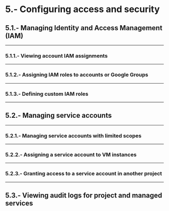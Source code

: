 # 5.- Configuring access and security

## 5.1.- Managing Identity and Access Management (IAM)
---
### 5.1.1.- Viewing account IAM assignments
---
### 5.1.2.- Assigning IAM roles to accounts or Google Groups
---
### 5.1.3.- Defining custom IAM roles
---
## 5.2.- Managing service accounts
---
### 5.2.1.- Managing service accounts with limited scopes
---
### 5.2.2.- Assigning a service account to VM instances
---
### 5.2.3.- Granting access to a service account in another project
---
## 5.3.- Viewing audit logs for project and managed services